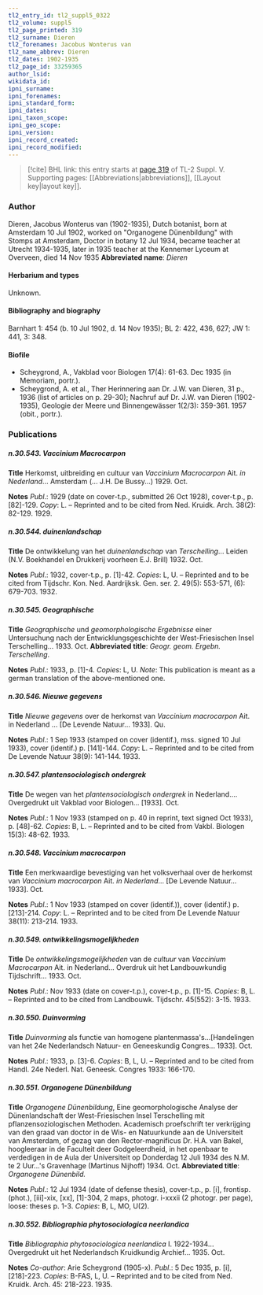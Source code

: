 ```yaml
---
tl2_entry_id: tl2_suppl5_0322
tl2_volume: suppl5
tl2_page_printed: 319
tl2_surname: Dieren
tl2_forenames: Jacobus Wonterus van
tl2_name_abbrev: Dieren
tl2_dates: 1902-1935
tl2_page_id: 33259365
author_lsid: 
wikidata_id: 
ipni_surname: 
ipni_forenames: 
ipni_standard_form: 
ipni_dates: 
ipni_taxon_scope: 
ipni_geo_scope: 
ipni_version: 
ipni_record_created: 
ipni_record_modified:
---
```



> [!cite] BHL link: this entry starts at [page 319](https://www.biodiversitylibrary.org/page/33259365) of TL-2 Suppl. V.
> Supporting pages: [[Abbreviations|abbreviations]], [[Layout key|layout key]].

### Author

Dieren, Jacobus Wonterus van (1902-1935), Dutch botanist, born at Amsterdam 10 Jul 1902, worked on "Organogene Dünenbildung" with Stomps at Amsterdam, Doctor in botany 12 Jul 1934, became teacher at Utrecht 1934-1935, later in 1935 teacher at the Kennemer Lyceum at Overveen, died 14 Nov 1935 
**Abbreviated name**: *Dieren*

#### Herbarium and types

Unknown.

#### Bibliography and biography

Barnhart 1: 454 (b. 10 Jul 1902, d. 14 Nov 1935); BL 2: 422, 436, 627; JW 1: 441, 3: 348.

#### Biofile

- Scheygrond, A., Vakblad voor Biologen 17(4): 61-63. Dec 1935 (in Memoriam, portr.).
- Scheygrond, A. et al., Ther Herinnering aan Dr. J.W. van Dieren, 31 p., 1936 (list of articles on p. 29-30); Nachruf auf Dr. J.W. van Dieren (1902-1935), Geologie der Meere und Binnengewässer 1(2/3): 359-361. 1957 (obit., portr.).

### Publications

##### n.30.543. Vaccinium Macrocarpon

**Title**
Herkomst, uitbreiding en cultuur van *Vaccinium Macrocarpon* Ait. *in Nederland*... Amsterdam (... J.H. De Bussy...) 1929. Oct.

**Notes**
*Publ*.: 1929 (date on cover-t.p., submitted 26 Oct 1928), cover-t.p., p. \[82\]-129. *Copy*: L. – Reprinted and to be cited from Ned. Kruidk. Arch. 38(2): 82-129. 1929.

##### n.30.544. duinenlandschap

**Title**
De ontwikkelung van het *duinenlandschap* van *Terschelling*... Leiden (N.V. Boekhandel en Drukkerij voorheen E.J. Brill) 1932. Oct.

**Notes**
*Publ*.: 1932, cover-t.p., p. \[1\]-42. *Copies*: L, U. – Reprinted and to be cited from Tijdschr. Kon. Ned. Aardrijksk. Gen. ser. 2. 49(5): 553-571, (6): 679-703. 1932.

##### n.30.545. Geographische

**Title**
*Geographische* und *geomorphologische Ergebnisse* einer Untersuchung nach der Entwicklungsgeschichte der West-Friesischen Insel Terschelling... 1933. Oct.
**Abbreviated title**: *Geogr. geom. Ergebn. Terschelling*.

**Notes**
*Publ*.: 1933, p. \[1\]-4. *Copies*: L, U.
*Note*: This publication is meant as a german translation of the above-mentioned one.

##### n.30.546. Nieuwe gegevens

**Title**
*Nieuwe gegevens* over de herkomst van *Vaccinium macrocarpon* Ait. in Nederland ... \[De Levende Natuur... 1933\]. Qu.

**Notes**
*Publ*.: 1 Sep 1933 (stamped on cover (identif.), mss. signed 10 Jul 1933), cover (identif.) p. \[141\]-144. *Copy*: L. – Reprinted and to be cited from De Levende Natuur 38(9): 141-144. 1933.

##### n.30.547. plantensociologisch ondergrek

**Title**
De wegen van het *plantensociologisch ondergrek* in Nederland.... Overgedrukt uit Vakblad voor Biologen... \[1933\]. Oct.

**Notes**
*Publ*.: 1 Nov 1933 (stamped on p. 40 in reprint, text signed Oct 1933), p. \[48\]-62. *Copies*: B, L. – Reprinted and to be cited from Vakbl. Biologen 15(3): 48-62. 1933.

##### n.30.548. Vaccinium macrocarpon

**Title**
Een merkwaardige bevestiging van het volksverhaal over de herkomst van *Vaccinium macrocarpon* Ait. *in Nederland*... \[De Levende Natuur... 1933\]. Oct.

**Notes**
*Publ*.: 1 Nov 1933 (stamped on cover (identif.)), cover (identif.) p. \[213\]-214. *Copy*: L. – Reprinted and to be cited from De Levende Natuur 38(11): 213-214. 1933.

##### n.30.549. ontwikkelingsmogelijkheden

**Title**
De *ontwikkelingsmogelijkheden* van de *cultuur* van *Vaccinium Macrocarpon* Ait. in Nederland... Overdruk uit het Landbouwkundig Tijdschrift... 1933. Oct.

**Notes**
*Publ*.: Nov 1933 (date on cover-t.p.), cover-t.p., p. \[1\]-15. *Copies*: B, L. – Reprinted and to be cited from Landbouwk. Tijdschr. 45(552): 3-15. 1933.

##### n.30.550. Duinvorming

**Title**
*Duinvorming* als functie van homogene plantenmassa's...\[Handelingen van het 24e Nederlandsch Natuur- en Geneeskundig Congres... 1933\]. Oct.

**Notes**
*Publ*.: 1933, p. \[3\]-6. *Copies*: B, L, U. – Reprinted and to be cited from Handl. 24e Nederl. Nat. Geneesk. Congres 1933: 166-170.

##### n.30.551. Organogene Dünenbildung

**Title**
*Organogene Dünenbildung*, Eine geomorphologische Analyse der Dünenlandschaft der West-Friesischen Insel Terschelling mit pflanzensoziologischen Methoden. Academisch proefschrift ter verkrijging van den graad van doctor in de Wis- en Natuurkunde aan de Universiteit van Amsterdam, of gezag van den Rector-magnificus Dr. H.A. van Bakel, hoogleeraar in de Faculteit deer Godgeleerdheid, in het openbaar te verdedigen in de Aula der Universiteit op Donderdag 12 Juli 1934 des N.M. te 2 Uur...'s Gravenhage (Martinus Nijhoff) 1934. Oct.
**Abbreviated title**: *Organogene Dünenbild.*

**Notes**
*Publ*.: 12 Jul 1934 (date of defense thesis), cover-t.p., p. \[i\], frontisp. (phot.), \[iii\]-xix, \[xx\], \[1\]-304, 2 maps, photogr. i-xxxii (2 photogr. per page), loose: theses p. 1-3. *Copies*: B, L, MO, U(2).

##### n.30.552. Bibliographia phytosociologica neerlandica

**Title**
*Bibliographia phytosociologica neerlandica* I. 1922-1934... Overgedrukt uit het Nederlandsch Kruidkundig Archief... 1935. Oct.

**Notes**
*Co-author*: Arie Scheygrond (1905-x).
*Publ*.: 5 Dec 1935, p. \[i\], \[218\]-223. *Copies*: B-FAS, L, U. – Reprinted and to be cited from Ned. Kruidk. Arch. 45: 218-223. 1935.

